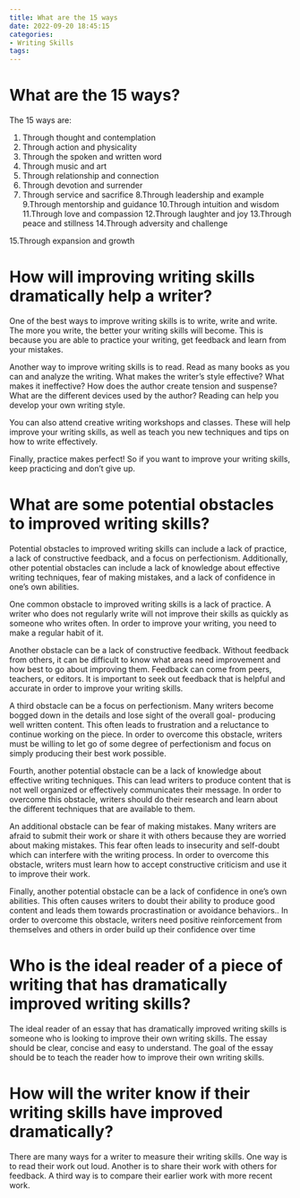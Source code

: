 ```yaml
---
title: What are the 15 ways
date: 2022-09-20 18:45:15
categories:
- Writing Skills
tags:
---
```



#  What are the 15 ways?

The 15 ways are:

1. Through thought and contemplation
2. Through action and physicality
3. Through the spoken and written word
4. Through music and art
5. Through relationship and connection
6. Through devotion and surrender
7. Through service and sacrifice
8.Through leadership and example
9.Through mentorship and guidance
10.Through intuition and wisdom
11.Through love and compassion
12.Through laughter and joy
13.Through peace and stillness 14.Through adversity and challenge 

 15.Through expansion and growth

#  How will improving writing skills dramatically help a writer?

One of the best ways to improve writing skills is to write, write and write. The more you write, the better your writing skills will become. This is because you are able to practice your writing, get feedback and learn from your mistakes.

Another way to improve writing skills is to read. Read as many books as you can and analyze the writing. What makes the writer’s style effective? What makes it ineffective? How does the author create tension and suspense? What are the different devices used by the author? Reading can help you develop your own writing style.

You can also attend creative writing workshops and classes. These will help improve your writing skills, as well as teach you new techniques and tips on how to write effectively.

Finally, practice makes perfect! So if you want to improve your writing skills, keep practicing and don’t give up.

#  What are some potential obstacles to improved writing skills?

Potential obstacles to improved writing skills can include a lack of practice, a lack of constructive feedback, and a focus on perfectionism. Additionally, other potential obstacles can include a lack of knowledge about effective writing techniques, fear of making mistakes, and a lack of confidence in one’s own abilities.

One common obstacle to improved writing skills is a lack of practice. A writer who does not regularly write will not improve their skills as quickly as someone who writes often. In order to improve your writing, you need to make a regular habit of it.

Another obstacle can be a lack of constructive feedback. Without feedback from others, it can be difficult to know what areas need improvement and how best to go about improving them. Feedback can come from peers, teachers, or editors. It is important to seek out feedback that is helpful and accurate in order to improve your writing skills. 

A third obstacle can be a focus on perfectionism. Many writers become bogged down in the details and lose sight of the overall goal- producing well written content. This often leads to frustration and a reluctance to continue working on the piece. In order to overcome this obstacle, writers must be willing to let go of some degree of perfectionism and focus on simply producing their best work possible.

Fourth, another potential obstacle can be a lack of knowledge about effective writing techniques. This can lead writers to produce content that is not well organized or effectively communicates their message. In order to overcome this obstacle, writers should do their research and learn about the different techniques that are available to them. 

An additional obstacle can be fear of making mistakes. Many writers are afraid to submit their work or share it with others because they are worried about making mistakes. This fear often leads to insecurity and self-doubt which can interfere with the writing process. In order to overcome this obstacle, writers must learn how to accept constructive criticism and use it to improve their work.

Finally, another potential obstacle can be a lack of confidence in one’s own abilities. This often causes writers to doubt their ability to produce good content and leads them towards procrastination or avoidance behaviors.. In order to overcome this obstacle, writers need positive reinforcement from themselves and others in order build up their confidence over time

#  Who is the ideal reader of a piece of writing that has dramatically improved writing skills?

The ideal reader of an essay that has dramatically improved writing skills is someone who is looking to improve their own writing skills. The essay should be clear, concise and easy to understand. The goal of the essay should be to teach the reader how to improve their own writing skills.

#  How will the writer know if their writing skills have improved dramatically?

There are many ways for a writer to measure their writing skills. One way is to read their work out loud. Another is to share their work with others for feedback. A third way is to compare their earlier work with more recent work.
